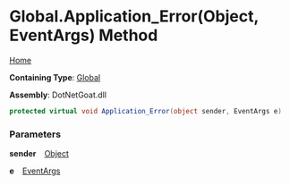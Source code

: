 # Global\.Application\_Error\(Object, EventArgs\) Method

[Home](../../../README.md)

**Containing Type**: [Global](../README.md)

**Assembly**: DotNetGoat\.dll

```csharp
protected virtual void Application_Error(object sender, EventArgs e)
```

### Parameters

**sender** &ensp; [Object](https://docs.microsoft.com/en-us/dotnet/api/system.object)

**e** &ensp; [EventArgs](https://docs.microsoft.com/en-us/dotnet/api/system.eventargs)